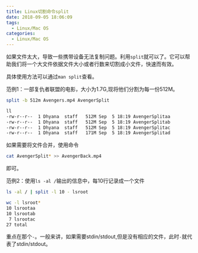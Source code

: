 ```yaml
---
title: Linux切割命令split
date: 2018-09-05 18:06:09
tags:
  - Linux/Mac OS
categories:
  - Linux/Mac OS
---
```


如果文件太大，导致一些携带设备无法复制问题。利用`split`就可以了。它可以帮助我们将一个大文件依据文件大小或者行数来切割成小文件，快速而有效。

<!-- more -->
具体使用方法可以通过`man split`查看。

范例1：一部复仇者联盟的电影，大小为1.7G,现将他们分割为每一份512M。
```Bash
split -b 512m Avengers.mp4 AvengerSplit

ll
-rw-r--r--  1 Dhyana  staff   512M Sep  5 18:19 AvengerSplitaa
-rw-r--r--  1 Dhyana  staff   512M Sep  5 18:19 AvengerSplitab
-rw-r--r--  1 Dhyana  staff   512M Sep  5 18:19 AvengerSplitac
-rw-r--r--  1 Dhyana  staff   171M Sep  5 18:19 AvengerSplitad
```

如果需要将文件合并，使用命令
```Bash
cat AvengerSplit* >> AvengerBack.mp4
```
即可。

范例2：使用`ls -al /`输出的信息中，每10行记录成一个文件
```Bash
ls -al / | split -l 10 - lsroot

wc -l lsroot*
10 lsrootaa
10 lsrootab
 7 lsrootac
27 total

```
重点在那个`-`。一般来讲，如果需要stdin/stdout,但是没有相应的文件，此时`-`就代表了stdin/stdout。
